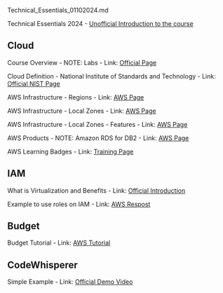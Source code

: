 Technical_Essentials_01102024.md

Technical Essentials 2024 - [Unofficial Introduction to the course](./00-Personal_Taughts_26032024.pdf)

## Cloud

Course Overview - NOTE: Labs - Link: [Official Page](https://d1.awsstatic.com/training-and-certification/classroom-training/aws-technical-essentials.pdf)

Cloud Definition - National Institute of Standards and Technology - Link: [Official NIST Page](https://ccsp.alukos.com/standards/nist-sp-800-145/)

AWS Infrastructure - Regions - Link: [AWS Page](https://aws.amazon.com/about-aws/global-infrastructure/regions_az/)

AWS Infrastructure - Local Zones - Link: [AWS Page](https://aws.amazon.com/about-aws/global-infrastructure/localzones/locations/?nc=sn&loc=3)

AWS Infrastructure - Local Zones - Features - Link: [AWS Page](https://aws.amazon.com/about-aws/global-infrastructure/localzones/features/?nc=sn&loc=2)

AWS Products - NOTE: Amazon RDS for DB2 - Link: [AWS Page](https://aws.amazon.com/products/?aws-products-all.sort-by=item.additionalFields.productNameLowercase&aws-products-all.sort-order=asc&awsf.re%3AInvent=event-year%23aws-reinvent-2023&awsf.Free%20Tier%20Type=*all&awsf.tech-category=*all)

AWS Learning Badges - Link: [Training Page](https://aws.amazon.com/training/badges/)

## IAM

What is Virtualization and Benefits - Link: [Official Introduction](https://aws.amazon.com/iam/features/mfa)

Example to use roles on IAM - Link: [AWS Respost](https://repost.aws/knowledge-center/iam-assume-role-cli)

## Budget

Budget Tutorial - Link: [AWS Tutorial](https://www.youtube.com/watch?v=O0sofGVT7uw)

## CodeWhisperer

Simple Example - Link: [Official Demo Video](https://youtu.be/j8BoVmHKFlI?t=40)